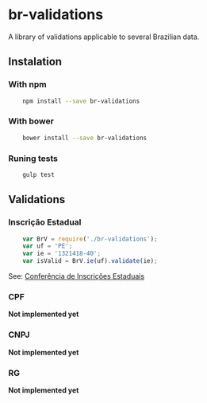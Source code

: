 # br-validations #

A library of validations applicable to several Brazilian data.

## Instalation ##

### With npm

```bash
    npm install --save br-validations
```

### With bower

```bash
    bower install --save br-validations
```

### Runing tests ###

```bash
	gulp test
```

## Validations ##

### Inscrição Estadual ###

```javascript
	var BrV = require('./br-validations');
	var uf = 'PE';
	var ie = '1321418-40';
	var isValid = BrV.ie(uf).validate(ie);
```
See: [Conferência de Inscrições Estaduais](http://www.sintegra.gov.br/insc_est.html)
 
### CPF ###

__Not implemented yet__

### CNPJ ###

__Not implemented yet__

### RG ###

__Not implemented yet__

